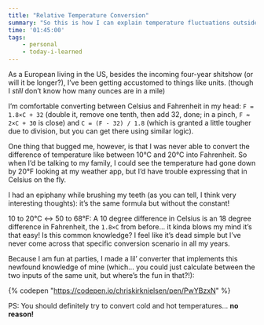 ```yaml
---
title: "Relative Temperature Conversion"
summary: "So this is how I can explain temperature fluctuations outside the US!"
time: '01:45:00'
tags:
    - personal
    - today-i-learned
---
```


As a European living in the US, besides the incoming four-year shitshow (or will it be longer?), I’ve been getting accustomed to things like units. (though I _still_ don’t know how many ounces are in a mile)

I’m comfortable converting between Celsius and Fahrenheit in my head: `F = 1.8×C + 32` (double it, remove one tenth, then add 32, done; in a pinch, `F ≈ 2×C + 30` is close) and `C = (F - 32) / 1.8` (which is granted a little tougher due to division, but you can get there using similar logic).

One thing that bugged me, however, is that I was never able to convert the difference of temperature like between 10°C and 20°C into Fahrenheit. So when I’d be talking to my family, I could see the temperature had gone down by 20°F looking at my weather app, but I’d have trouble expressing that in Celsius on the fly.

I had an epiphany while brushing my teeth (as you can tell, I think very interesting thoughts): it’s the same formula but without the constant!

10 to 20°C ↔ 50 to 68°F: A 10 degree difference in Celsius is an 18 degree difference in Fahrenheit, the `1.8×C` from before… it kinda blows my mind it’s that easy! Is this common knowledge? I feel like it’s dead simple but I’ve never come across that specific conversion scenario in all my years.

Because I am fun at parties, I made a lil’ converter that implements this newfound knowledge of mine (which… you could just calculate between the two inputs of the same unit, but where’s the fun in that?!):

{% codepen "https://codepen.io/chriskirknielsen/pen/PwYBzxN" %}

PS: You should definitely try to convert cold and hot temperatures… **no reason!**